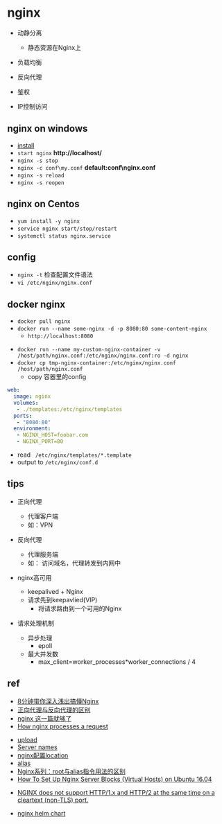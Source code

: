 # nginx
+ 动静分离
  + 静态资源在Nginx上

+ 负载均衡

+ 反向代理

+ 鉴权

+ IP控制访问


## nginx on windows
+ [install](http://nginx.org/en/docs/windows.html)
+ `start nginx` **http://localhost/**
+ `nginx -s stop`
+ `nginx -c conf\my.conf` **default:conf\nginx.conf**
+ `nginx -s reload`
+ `nginx -s reopen`


## nginx on Centos

+ `yum install -y nginx`
+ `service nginx start/stop/restart`
+ `systemctl status nginx.service`

## config

+ `nginx -t` 检查配置文件语法
+ `vi /etc/nginx/nginx.conf`



## docker nginx
+ `docker pull nginx`
+ `docker run --name some-nginx -d -p 8080:80 some-content-nginx`
  + `http://localhost:8080`
<!-- config -->
+ `docker run --name my-custom-nginx-container -v /host/path/nginx.conf:/etc/nginx/nginx.conf:ro -d nginx`
+ `docker cp tmp-nginx-container:/etc/nginx/nginx.conf /host/path/nginx.conf`
  + copy 容器里的config
<!-- docker-compose.yml -->
```yaml
web:
  image: nginx
  volumes:
   - ./templates:/etc/nginx/templates
  ports:
   - "8080:80"
  environment:
   - NGINX_HOST=foobar.com
   - NGINX_PORT=80
```
  + read ` /etc/nginx/templates/*.template`
  + output to `/etc/nginx/conf.d`




## tips
+ 正向代理
    + 代理客户端
    + 如：VPN
+ 反向代理
    + 代理服务端
    + 如： 访问域名，代理转发到内网中

+ nginx高可用
  + keepalived + Nginx
  + 请求先到keepavlied(VIP)
    + 将请求路由到一个可用的Nginx
     
+ 请求处理机制
  + 异步处理
    + epoll
  + 最大并发数
    + max_client=worker_processes*worker_connections / 4
## ref
+ [8分钟带你深入浅出搞懂Nginx](https://zhuanlan.zhihu.com/p/34943332)
+ [正向代理与反向代理的区别](https://www.jianshu.com/p/208c02c9dd1d)
+ [nginx 这一篇就够了](https://juejin.im/post/5d81906c518825300a3ec7ca)
+ [How nginx processes a request](http://nginx.org/en/docs/http/request_processing.html)

<!-- config -->
+ [upload](https://www.nginx.com/resources/wiki/modules/upload/)
+ [Server names](http://nginx.org/en/docs/http/server_names.html)
+ [nginx配置location](https://www.jianshu.com/p/d3fb148cb5eb)
+ [alias](http://nginx.org/en/docs/http/ngx_http_core_module.html#alias)
+ [Nginx系列：root与alias指令用法的区别](https://cloud.tencent.com/developer/article/1696822)
+ [How To Set Up Nginx Server Blocks (Virtual Hosts) on Ubuntu 16.04](https://www.digitalocean.com/community/tutorials/how-to-set-up-nginx-server-blocks-virtual-hosts-on-ubuntu-16-04)
<!-- issue -->
+ [NGINX does not support HTTP/1.x and HTTP/2 at the same time on a cleartext (non-TLS) port.](https://github.com/kubernetes/ingress-nginx/issues/3897)


<!-- helm  -->
+ [nginx helm chart](https://github.com/bitnami/charts/tree/master/bitnami/nginx)